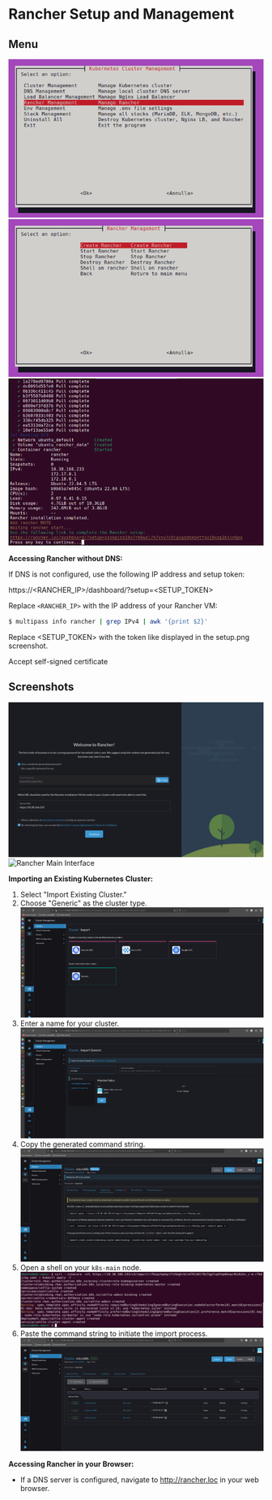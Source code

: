 # Rancher Setup and Management

## Menu

![Rancher Menu](menu.png)
![Rancher Installation](install.png)
![Rancher Initial Setup](setup.png)

**Accessing Rancher without DNS:**

If DNS is not configured, use the following IP address and setup token:

https://&lt;RANCHER_IP>/dashboard/?setup=&lt;SETUP_TOKEN>


Replace `<RANCHER_IP>` with the IP address of your Rancher VM:
```bash
$ multipass info rancher | grep IPv4 | awk '{print $2}'
```
Replace <SETUP_TOKEN> with the token like displayed in the setup.png screenshot.

Accept self-signed certificate


## Screenshots

![Rancher Login Interface](login.png)
![Rancher Main Interface](main.png)

**Importing an Existing Kubernetes Cluster:**

1.  Select "Import Existing Cluster."
2.  Choose "Generic" as the cluster type.
    ![Rancher Add Generic Cluster Interface](generic.png)
3.  Enter a name for your cluster.
    ![Rancher Set Cluster Name Interface](import.png)
4.  Copy the generated command string.
    ![Rancher Waiting for Import Completion](waiting.png)
5.  Open a shell on your `k8s-main` node.
    ![Rancher Import Complete](import-complete.png)
6.  Paste the command string to initiate the import process.
    ![Rancher Setup Complete](setup-complete.png)

**Accessing Rancher in your Browser:**

* If a DNS server is configured, navigate to http://rancher.loc in your web browser.
